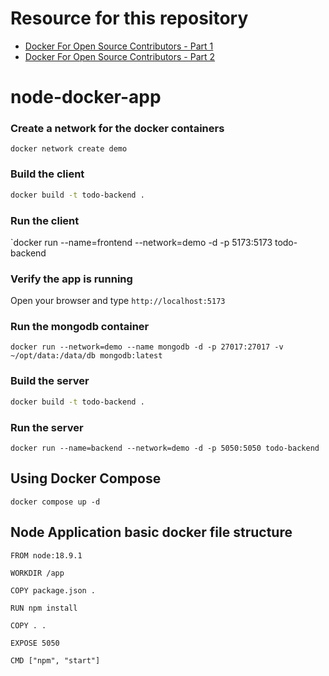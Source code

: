 # Resource for this repository

- [Docker For Open Source Contributors - Part 1](https://www.youtube.com/watch?v=31k6AtW-b3Y)
- [Docker For Open Source Contributors - Part 2](https://www.youtube.com/watch?v=xPT8mXa-sJg)
# node-docker-app

### Create a network for the docker containers

`docker network create demo`

### Build the client 

```sh
docker build -t todo-backend .
```

### Run the client

`docker run --name=frontend --network=demo -d -p 5173:5173 todo-backend

### Verify the app is running

Open your browser and type `http://localhost:5173`

### Run the mongodb container

`docker run --network=demo --name mongodb -d -p 27017:27017 -v ~/opt/data:/data/db mongodb:latest`

### Build the server

```sh
docker build -t todo-backend .
```

### Run the server

`docker run --name=backend --network=demo -d -p 5050:5050 todo-backend`

## Using Docker Compose

`docker compose up -d`

## Node Application basic docker file structure
```
FROM node:18.9.1

WORKDIR /app

COPY package.json .

RUN npm install

COPY . .

EXPOSE 5050

CMD ["npm", "start"]

```
